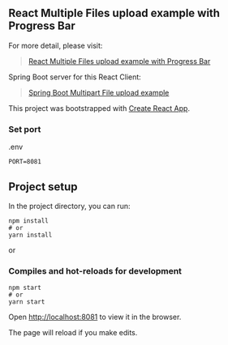 ## React Multiple Files upload example with Progress Bar

For more detail, please visit:

> [React Multiple Files upload example with Progress Bar](https://bezkoder.com/react-multiple-files-upload/)

Spring Boot server for this React Client:

> [Spring Boot Multipart File upload example](https://bezkoder.com/spring-boot-file-upload/)

This project was bootstrapped with [Create React App](https://github.com/facebook/create-react-app).

### Set port
.env
```
PORT=8081
```

## Project setup

In the project directory, you can run:

```
npm install
# or
yarn install
```

or

### Compiles and hot-reloads for development

```
npm start
# or
yarn start
```

Open [http://localhost:8081](http://localhost:8081) to view it in the browser.

The page will reload if you make edits.
